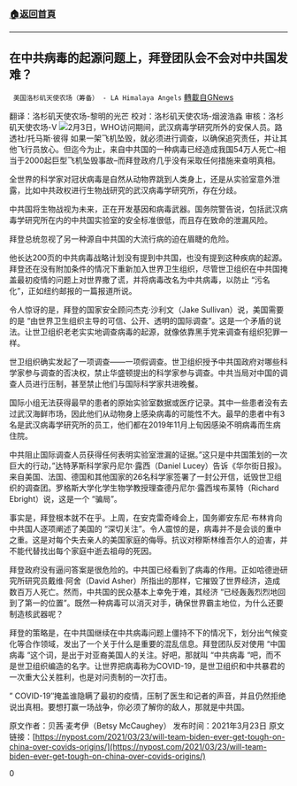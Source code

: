 ###  [:house:返回首頁](https://github.com/ourhimalayas/txt)
---

## 在中共病毒的起源问题上，拜登团队会不会对中共国发难？
` 美国洛杉矶天使农场（筹备） - LA Himalaya Angels` [轉載自GNews](https://gnews.org/zh-hans/1014787/)

翻译：洛杉矶天使农场-黎明的光芒
校对：洛杉矶天使农场-烟波浩淼
审核：洛杉矶天使农场-V
![]()![](https://gnews.org/wp-content/uploads/2021/03/Screenshot-from-2021-03-24-12-22-54.png)2月3日，WHO访问期间，武汉病毒学研究所外的安保人员。路透社/托马斯·彼得
如果一架飞机坠毁，就必须进行调查，以确保追究责任，并让其他飞行员放心。但迄今为止，来自中共国的一种病毒已经造成我国54万人死亡–相当于2000起巨型飞机坠毁事故–而拜登政府几乎没有采取任何措施来查明真相。

全世界的科学家对冠状病毒是自然从动物界跳到人类身上，还是从实验室意外泄露，比如中共政权进行生物战研究的武汉病毒学研究所，存在分歧。

中共国将生物战视为未来，正在开发基因和病毒武器。国务院警告说，包括武汉病毒学研究所在内的中共国实验室的安全标准很低，而且存在致命的泄漏风险。

拜登总统忽视了另一种源自中共国的大流行病的迫在眉睫的危险。

他长达200页的中共病毒战略计划没有提到中共国，也没有提到这种疾病的起源。拜登还在没有附加条件的情况下重新加入世界卫生组织，尽管世卫组织在中共国掩盖最初疫情的问题上对世界撒了谎，并将病毒改名为中共病毒，以防止 “污名化”，正如纽约邮报的一篇报道所说。

令人惊讶的是，拜登的国家安全顾问杰克·沙利文（Jake Sullivan）说，美国需要的是 “由世界卫生组织主导的可信、公开、透明的国际调查”。这是一个矛盾的说法。让世卫组织老老实实地调查病毒的起源，就像依靠黑手党来调查有组织犯罪一样。

世卫组织确实发起了一项调查——一项假调查。世卫组织授予中共国政府对哪些科学家参与调查的否决权，禁止华盛顿提出的科学家参与调查。中共当局对中国的调查人员进行压制，甚至禁止他们与国际科学家共进晚餐。

国际小组无法获得最早的患者的原始实验室数据或医疗记录。其中一些患者没有去过武汉海鲜市场，因此他们从动物身上感染病毒的可能性不大。最早的患者中有3名是武汉病毒学研究所的员工，他们都在2019年11月上旬因感染不明病毒而生病住院。

中共阻止国际调查人员获得任何表明实验室泄漏的证据。”这只是中共国策划的一次巨大的行动，”达特茅斯科学家丹尼尔·露西（Daniel Lucey）告诉《华尔街日报》。来自美国、法国、德国和其他国家的26名科学家签署了一封公开信，诋毁世卫组织的调查团。罗格斯大学化学生物学教授理查德丹尼尔·露西埃布莱特（Richard Ebright）说，这是一个 “骗局”。

事实是，拜登根本就不在乎。上周，在安克雷奇峰会上，国务卿安东尼·布林肯向中共国人逐项阐述了美国的 “深切关注”。令人震惊的是，病毒并不是会谈的重中之重。这是对每个失去亲人的美国家庭的侮辱。抗议对穆斯林维吾尔人的迫害，并不能代替找出每个家庭中逝去祖母的死因。

拜登政府没有逼问答案是很危险的。中共国已经看到了病毒的作用。正如哈德逊研究所研究员戴维·阿舍（David Asher）所指出的那样，它摧毁了世界经济，造成数百万人死亡。然而，中共国的民众基本上幸免于难，其经济 “已经轰轰烈烈地回到了第一的位置”。既然一种病毒可以消灭对手，确保世界霸主地位，为什么还要制造核武器呢？

拜登的策略是，在中共国继续在中共病毒问题上僵持不下的情况下，划分出气候变化等合作领域，发出了一个关于什么是重要的混乱信息。拜登团队反对使用 “中国病毒 “这个词，是出于对亚裔美国人的关注。好吧，那就叫 “中共病毒 “吧，而不是世卫组织编造的名字。让世界把病毒称为COVID-19，是世卫组织和中共暴君的一次重大公关胜利，也是对问责制的一次打击。

” COVID-19″掩盖谁隐瞒了最初的疫情，压制了医生和记者的声音，并且仍然拒绝说出真相。要想打赢一场战争，你必须了解你的敌人，那就是中共国。

原文作者：贝茜·麦考伊（Betsy McCaughey）
发布时间：2021年3月23日
原文链接：[https://nypost.com/2021/03/23/will-team-biden-ever-get-tough-on-china-over-covids-origins/](https://nypost.com/2021/03/23/will-team-biden-ever-get-tough-on-china-over-covids-origins/)

0
